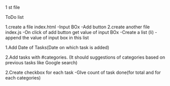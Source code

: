 1 st file


  ToDo list

  1.create a file index.html
  -Input BOx
  -Add button
  2.create another file index.js
  -On click of add button get value of input BOx
  -Create a list (li)
  -append the value of input box in this list




  1.Add Date of Tasks(Date on which task is added)

  2.Add tasks with #categories. (It should suggestions of categories based on previous tasks like Google search)

  2.Create checkbox for each task
  -GIve count of task done(for total and for each categories)
